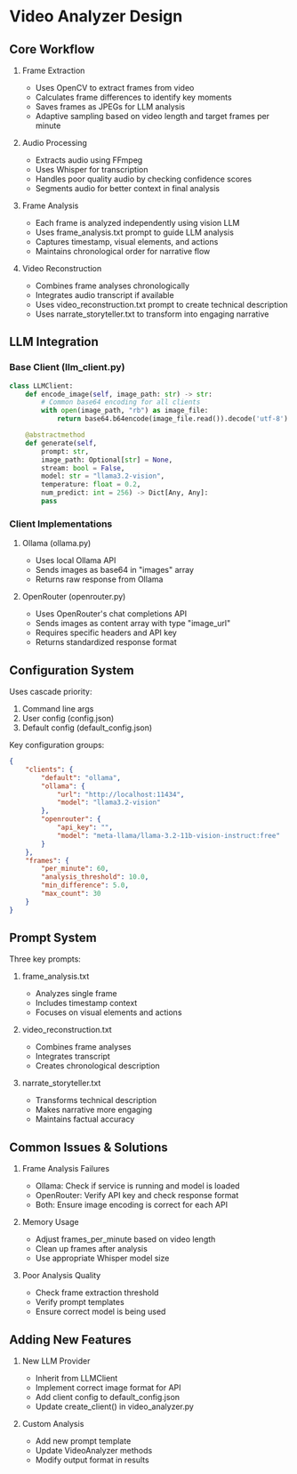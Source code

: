 # Video Analyzer Design

## Core Workflow

1. Frame Extraction
   - Uses OpenCV to extract frames from video
   - Calculates frame differences to identify key moments
   - Saves frames as JPEGs for LLM analysis
   - Adaptive sampling based on video length and target frames per minute

2. Audio Processing
   - Extracts audio using FFmpeg
   - Uses Whisper for transcription
   - Handles poor quality audio by checking confidence scores
   - Segments audio for better context in final analysis

3. Frame Analysis
   - Each frame is analyzed independently using vision LLM
   - Uses frame_analysis.txt prompt to guide LLM analysis
   - Captures timestamp, visual elements, and actions
   - Maintains chronological order for narrative flow

4. Video Reconstruction
   - Combines frame analyses chronologically
   - Integrates audio transcript if available
   - Uses video_reconstruction.txt prompt to create technical description
   - Uses narrate_storyteller.txt to transform into engaging narrative

## LLM Integration

### Base Client (llm_client.py)
```python
class LLMClient:
    def encode_image(self, image_path: str) -> str:
        # Common base64 encoding for all clients
        with open(image_path, "rb") as image_file:
            return base64.b64encode(image_file.read()).decode('utf-8')

    @abstractmethod
    def generate(self,
        prompt: str,
        image_path: Optional[str] = None,
        stream: bool = False,
        model: str = "llama3.2-vision",
        temperature: float = 0.2,
        num_predict: int = 256) -> Dict[Any, Any]:
        pass
```

### Client Implementations

1. Ollama (ollama.py)
   - Uses local Ollama API
   - Sends images as base64 in "images" array
   - Returns raw response from Ollama

2. OpenRouter (openrouter.py)
   - Uses OpenRouter's chat completions API
   - Sends images as content array with type "image_url"
   - Requires specific headers and API key
   - Returns standardized response format

## Configuration System

Uses cascade priority:
1. Command line args
2. User config (config.json)
3. Default config (default_config.json)

Key configuration groups:
```json
{
    "clients": {
        "default": "ollama",
        "ollama": {
            "url": "http://localhost:11434",
            "model": "llama3.2-vision"
        },
        "openrouter": {
            "api_key": "",
            "model": "meta-llama/llama-3.2-11b-vision-instruct:free"
        }
    },
    "frames": {
        "per_minute": 60,
        "analysis_threshold": 10.0,
        "min_difference": 5.0,
        "max_count": 30
    }
}
```

## Prompt System

Three key prompts:

1. frame_analysis.txt
   - Analyzes single frame
   - Includes timestamp context
   - Focuses on visual elements and actions

2. video_reconstruction.txt
   - Combines frame analyses
   - Integrates transcript
   - Creates chronological description

3. narrate_storyteller.txt
   - Transforms technical description
   - Makes narrative more engaging
   - Maintains factual accuracy

## Common Issues & Solutions

1. Frame Analysis Failures
   - Ollama: Check if service is running and model is loaded
   - OpenRouter: Verify API key and check response format
   - Both: Ensure image encoding is correct for each API

2. Memory Usage
   - Adjust frames_per_minute based on video length
   - Clean up frames after analysis
   - Use appropriate Whisper model size

3. Poor Analysis Quality
   - Check frame extraction threshold
   - Verify prompt templates
   - Ensure correct model is being used

## Adding New Features

1. New LLM Provider
   - Inherit from LLMClient
   - Implement correct image format for API
   - Add client config to default_config.json
   - Update create_client() in video_analyzer.py

2. Custom Analysis
   - Add new prompt template
   - Update VideoAnalyzer methods
   - Modify output format in results
